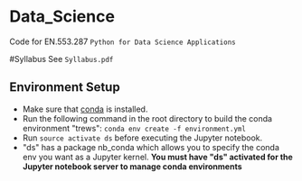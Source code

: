 # Data_Science
Code for EN.553.287
`Python for Data Science Applications`

#Syllabus
See `Syllabus.pdf`

## Environment Setup
 - Make sure that
   [conda](https://conda.io/docs/user-guide/install/index.html#regular-installation) is
   installed.
 - Run the following command in the root directory to build the conda
   environment "trews": `conda env create -f environment.yml`
 - Run `source activate ds` before executing the Jupyter
   notebook.
 - "ds" has a package nb\_conda which allows you to specify the
   conda env you want as a Jupyter kernel. __You must have "ds"
   activated for the Jupyter notebook server to manage conda
   environments__
